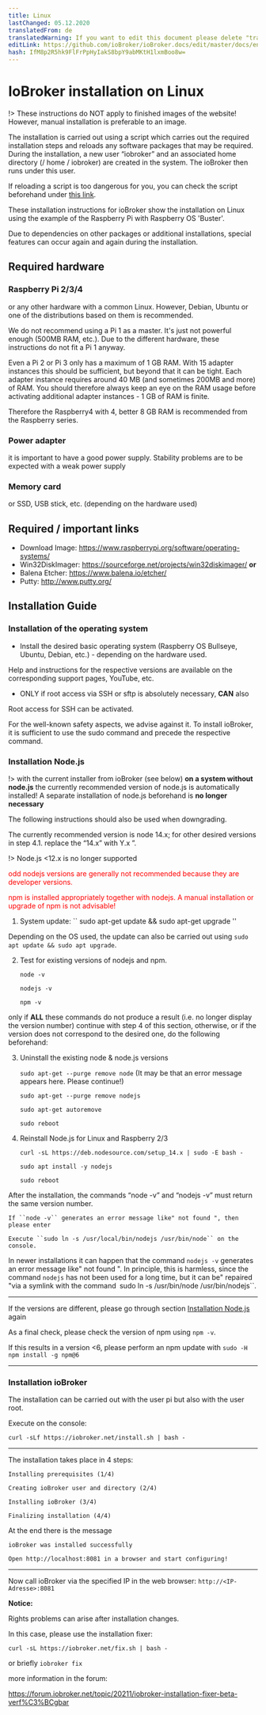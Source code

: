 ```yaml
---
title: Linux
lastChanged: 05.12.2020
translatedFrom: de
translatedWarning: If you want to edit this document please delete "translatedFrom" field, elsewise this document will be translated automatically again
editLink: https://github.com/ioBroker/ioBroker.docs/edit/master/docs/en/install/linux.md
hash: IfM8p2R5hk9FlFrPpHyIakS8bpY9abMKtH1lxmBoo8w=
---
```

# IoBroker installation on Linux
!> These instructions do NOT apply to finished images of the website! However, manual installation is preferable to an image.

The installation is carried out using a script which carries out the required installation steps and reloads any software packages that may be required.
During the installation, a new user “iobroker” and an associated home directory (/ home / iobroker) are created in the system.
The ioBroker then runs under this user.

If reloading a script is too dangerous for you, you can check the script beforehand under [this link](https://raw.githubusercontent.com/ioBroker/ioBroker/stable-installer/installer.sh).

These installation instructions for ioBroker show the installation on Linux using the example of the Raspberry Pi with Raspberry OS 'Buster'.

Due to dependencies on other packages or additional installations, special features can occur again and again during the installation.

## Required hardware
### Raspberry Pi 2/3/4
or any other hardware with a common Linux. However, Debian, Ubuntu or one of the distributions based on them is recommended.

We do not recommend using a Pi 1 as a master. It's just not powerful enough (500MB RAM, etc.). Due to the different hardware, these instructions do not fit a Pi 1 anyway.

Even a Pi 2 or Pi 3 only has a maximum of 1 GB RAM. With 15 adapter instances this should be sufficient, but beyond that it can be tight. Each adapter instance requires around 40 MB (and sometimes 200MB and more) of RAM. You should therefore always keep an eye on the RAM usage before activating additional adapter instances - 1 GB of RAM is finite.

Therefore the Raspberry4 with 4, better 8 GB RAM is recommended from the Raspberry series.

### Power adapter
it is important to have a good power supply. Stability problems are to be expected with a weak power supply

### Memory card
or SSD, USB stick, etc. (depending on the hardware used)

## Required / important links
* Download Image: https://www.raspberrypi.org/software/operating-systems/
* Win32DiskImager: https://sourceforge.net/projects/win32diskimager/ **or**
* Balena Etcher: https://www.balena.io/etcher/
* Putty: http://www.putty.org/

## Installation Guide
### Installation of the operating system
* Install the desired basic operating system (Raspberry OS Bullseye, Ubuntu, Debian, etc.) - depending on the hardware used.

Help and instructions for the respective versions are available on the corresponding support pages, YouTube, etc.

* ONLY if root access via SSH or sftp is absolutely necessary, **CAN** also

Root access for SSH can be activated.

For the well-known safety aspects, we advise against it. To install ioBroker, it is sufficient to use the sudo command and precede the respective command.

### Installation Node.js
!> with the current installer from ioBroker (see below) **on a system without node.js** the currently recommended version of node.js is automatically installed! A separate installation of node.js beforehand is **no longer necessary**

The following instructions should also be used when downgrading.

The currently recommended version is node 14.x; for other desired versions in step 4.1. replace the “14.x” with Y.x ”.

!> Node.js <12.x is no longer supported

<span style="color:red">odd nodejs versions are generally not recommended because they are developer versions.</span>

<span style="color:red">npm is installed appropriately together with nodejs. A manual installation or upgrade of npm is not advisable!</span>

1. System update: `` sudo apt-get update && sudo apt-get upgrade ''

Depending on the OS used, the update can also be carried out using ``sudo apt update && sudo apt upgrade``.

2. Test for existing versions of nodejs and npm.

    ``node -v``

    ``nodejs -v``

    ``npm -v``

only if **ALL** these commands do not produce a result (i.e. no longer display the version number) continue with step 4 of this section, otherwise, or if the version does not correspond to the desired one, do the following beforehand:

3. Uninstall the existing node & node.js versions

    ``sudo apt-get --purge remove node`` (It may be that an error message appears here. Please continue!)

    ``sudo apt-get --purge remove nodejs``

    ``sudo apt-get autoremove``

    ``sudo reboot``

4. Reinstall Node.js for Linux and Raspberry 2/3

    ``curl -sL https://deb.nodesource.com/setup_14.x | sudo -E bash -``

    ``sudo apt install -y nodejs``

    ``sudo reboot``

After the installation, the commands “node -v” and “nodejs -v” must return the same version number.

    If ``node -v`` generates an error message like" not found ", then please enter

    Execute ``sudo ln -s /usr/local/bin/nodejs /usr/bin/node`` on the console.

In newer installations it can happen that the command ``nodejs -v`` generates an error message like" not found ".
In principle, this is harmless, since the command ``nodejs`` has not been used for a long time, but it can be" repaired "via a symlink with the command` `sudo ln -s /usr/bin/node /usr/bin/nodejs``.

---

If the versions are different, please go through section [Installation Node.js](#installation-nodejs) again

As a final check, please check the version of npm using ``npm -v``.

If this results in a version <6, please perform an npm update with ``sudo -H npm install -g npm@6``

---

### Installation ioBroker
The installation can be carried out with the user pi but also with the user root.

Execute on the console:

``curl -sLf https://iobroker.net/install.sh | bash -``

---

The installation takes place in 4 steps:

``Installing prerequisites (1/4)``

``Creating ioBroker user and directory (2/4)``

``Installing ioBroker (3/4)``

``Finalizing installation (4/4)``

At the end there is the message

``ioBroker was installed successfully``

``Open http://localhost:8081 in a browser and start configuring!``

---

Now call ioBroker via the specified IP in the web browser: ``http://<IP-Adresse>:8081``

**Notice:**

Rights problems can arise after installation changes.

In this case, please use the installation fixer:

``curl -sL https://iobroker.net/fix.sh | bash -``

or briefly `iobroker fix`

more information in the forum:

https://forum.iobroker.net/topic/20211/iobroker-installation-fixer-beta-verf%C3%BCgbar